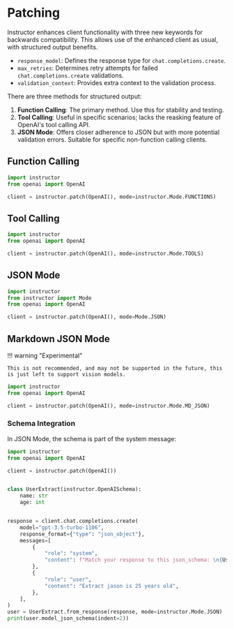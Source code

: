 # Patching

Instructor enhances client functionality with three new keywords for backwards compatibility. This allows use of the enhanced client as usual, with structured output benefits.

- `response_model`: Defines the response type for `chat.completions.create`.
- `max_retries`: Determines retry attempts for failed `chat.completions.create` validations.
- `validation_context`: Provides extra context to the validation process.

There are three methods for structured output:

1. **Function Calling**: The primary method. Use this for stability and testing.
2. **Tool Calling**: Useful in specific scenarios; lacks the reasking feature of OpenAI's tool calling API.
3. **JSON Mode**: Offers closer adherence to JSON but with more potential validation errors. Suitable for specific non-function calling clients.

## Function Calling

```python
import instructor
from openai import OpenAI

client = instructor.patch(OpenAI(), mode=instructor.Mode.FUNCTIONS)
```

## Tool Calling

```python
import instructor
from openai import OpenAI

client = instructor.patch(OpenAI(), mode=instructor.Mode.TOOLS)
```

## JSON Mode

```python
import instructor
from instructor import Mode
from openai import OpenAI

client = instructor.patch(OpenAI(), mode=Mode.JSON)
```

## Markdown JSON Mode

!!! warning "Experimental"

    This is not recommended, and may not be supported in the future, this is just left to support vision models.

```python
import instructor
from openai import OpenAI

client = instructor.patch(OpenAI(), mode=instructor.Mode.MD_JSON)
```

### Schema Integration

In JSON Mode, the schema is part of the system message:

```python
import instructor
from openai import OpenAI

client = instructor.patch(OpenAI())


class UserExtract(instructor.OpenAISchema):
    name: str
    age: int


response = client.chat.completions.create(
    model="gpt-3.5-turbo-1106",
    response_format={"type": "json_object"},
    messages=[
        {
            "role": "system",
            "content": f"Match your response to this json_schema: \n{UserExtract.model_json_schema()['properties']}",
        },
        {
            "role": "user",
            "content": "Extract jason is 25 years old",
        },
    ],
)
user = UserExtract.from_response(response, mode=instructor.Mode.JSON)
print(user.model_json_schema(indent=2))
```
